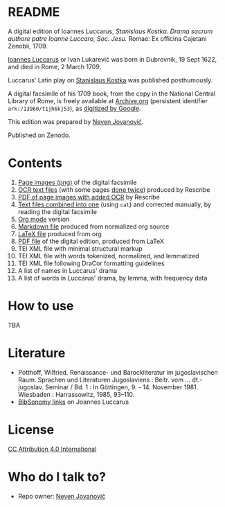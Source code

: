 # README #

A digital edition of Ioannes Luccarus, *Stanislaus Kostka. Drama sacrum authore patre Ioanne Luccaro, Soc. Jesu.* Romae: Ex officina Cajetani Zenobii, 1709.

[Ioannes Luccarus](https://viaf.org/viaf/305596992) or Ivan Lukarević was born in Dubrovnik, 19 Sept 1622, and died in Rome, 2 March 1709.

Luccarus' Latin play on [Stanislaus Kostka](http://www.wikidata.org/entity/Q203437) was published posthumously. 

A digital facsimile of his 1709 book, from the copy in the National Central Library of Rome, is freely available at [Archive.org](https://n2t-dev.n2t.net/ark:/13960/t1jh6kj53) (persistent identifier `ark:/13960/t1jh6kj53`), as [digitized by Google](https://archive.org/details/googlebooks).

This edition was prepared by [Neven Jovanović](https://orcid.org/0000-0002-9119-399X).

Published on Zenodo.

# Contents

1. [Page images (png)](img-png) of the digital facsimile
2. [OCR text files](txt-ocr) (with some pages [done twice](txt-ocr-pass2)) produced by Rescribe
3. [PDF of page images with added OCR](luccarus-i-kostka-1709.pdf) by Rescribe
3. [Text files combined into one](text) (using `cat`) and corrected manually, by reading the digital facsimile
4. [Org mode](org) version
5. [Markdown file](markdown) produced from normalized org source
5. [LaTeX file](latex) produced from org
6. [PDF file](pdf) of the digital edition, produced from LaTeX
5. TEI XML file with minimal structural markup
6. TEI XML file with words tokenized, normalized, and lemmatized
8. TEI XML file following DraCor formatting guidelines
9. A list of names in Luccarus' drama
8. A list of words in Luccarus' drama, by lemma, with frequency data

# How to use

TBA

# Literature

+ Potthoff, Wilfried. Renaissance- und Barockliteratur im jugoslavischen Raum. Sprachen und Literaturen Jugoslaviens : Beitr. vom ... dt.-jugoslav. Seminar / Bd. 1 : In Göttingen, 9. - 14. November 1981. Wiesbaden : Harrassowitz, 1985, 93–110.
+ [BibSonomy links](https://www.bibsonomy.org/user/filologanoga/ivanlukarevic) on Joannes Luccarus

# License #

[CC Attribution 4.0 International](LICENSE.md)

# Who do I talk to? #

* Repo owner: [Neven Jovanović](https://orcid.org/0000-0002-9119-399X)



